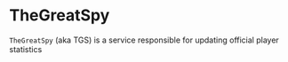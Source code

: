 # TheGreatSpy

`TheGreatSpy` (aka TGS) is a service responsible for updating official player statistics 
